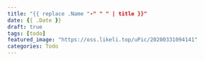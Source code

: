 ```yaml
---
title: "{{ replace .Name "-" " " | title }}"
date: {{ .Date }}
draft: true
tags: [todo]
featured_image: "https://oss.likeli.top/uPic/20200331094141"
categories: Todo
---
```


